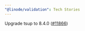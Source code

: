 ```yaml
---
"@linode/validation": Tech Stories
---
```


Upgrade tsup to 8.4.0 ([#11866](https://github.com/linode/manager/pull/11866))
